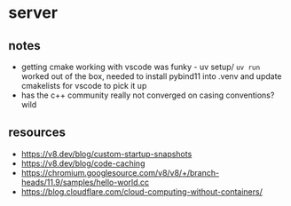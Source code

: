 # server
## notes
- getting cmake working with vscode was funky - uv setup/ `uv run` worked out of the box, needed to install pybind11 into .venv and update cmakelists for vscode to pick it up
- has the c++ community really not converged on casing conventions? wild
## resources
- https://v8.dev/blog/custom-startup-snapshots
- https://v8.dev/blog/code-caching
- https://chromium.googlesource.com/v8/v8/+/branch-heads/11.9/samples/hello-world.cc
- https://blog.cloudflare.com/cloud-computing-without-containers/
